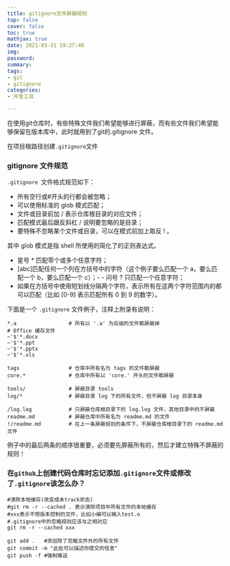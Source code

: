 ```yaml
---
title: gitignore文件屏蔽规则
top: false
cover: false
toc: true
mathjax: true
date: 2021-03-31 19:27:48
img:
password:
summary:
tags:
- git
- gitignore
categories:
- 开发工具

---
```



在使用git仓库时，有些特殊文件我们希望能够进行屏蔽，而有些文件我们希望能够保留在版本库中，此时就用到了git的.gitignore 文件。

在项目根路径创建`.gitignore`文件

### gitignore 文件规范
`.gitignore `文件格式规范如下：

- 所有空行或#开头的行都会被忽略；
- 可以使用标准的 glob 模式匹配；
- 文件或目录前加 / 表示仓库根目录的对应文件；
- 匹配模式最后跟反斜杠 / 说明要忽略的是目录；
- 要特殊不忽略某个文件或目录，可以在模式前加上取反 ! 。

其中 glob 模式是指 shell 所使用的简化了的正则表达式。

- 星号 * 匹配零个或多个任意字符；
- [abc]匹配任何一个列在方括号中的字符（这个例子要么匹配一个 a，要么匹配一个 b，要么匹配一个 c）；- - 问号 ? 只匹配一个任意字符；
- 如果在方括号中使用短划线分隔两个字符，表示所有在这两个字符范围内的都可以匹配（比如 [0-9] 表示匹配所有 0 到 9 的数字）。

下面是一个 `.gitignore` 文件例子，注释上附录有说明：
```
*.a                 # 所有以 '.a' 为后缀的文件都屏蔽掉
# Office 缓存文件
~'$'*.docx
~'$'*.ppt
~'$'*.pptx 
~'$'*.xls

tags                # 仓库中所有名为 tags 的文件都屏蔽
core.*              # 仓库中所有以 'core.' 开头的文件都屏蔽

tools/              # 屏蔽目录 tools
log/*               # 屏蔽目录 log 下的所有文件，但不屏蔽 log 目录本身

/log.log            # 只屏蔽仓库根目录下的 log.log 文件，其他目录中的不屏蔽
readme.md           # 屏蔽仓库中所有名为 readme.md 的文件
!/readme.md         # 在上一条屏蔽规则的条件下，不屏蔽仓库根目录下的 readme.md 文件
```

例子中的最后两条的顺序很重要，必须要先屏蔽所有的，然后才建立特殊不屏蔽的规则！


### 在`github`上创建代码仓库时忘记添加`.gitignore`文件或修改了`.gitignore`该怎么办？

```
#清除本地缓存(改变成未track状态)
#git rm -r --cached . 表示清除项目中所有文件的本地缓存
#xxx表示不想版本控制的文件，比如小编可以输入test.o
#.gitignore中的忽略规则应该与之相对应
git rm -r --cached xxx

git add .   #添加除了忽略文件外的所有文件
git commit -m "此处可以描述你提交的信息"
git push -f #强制推送
```